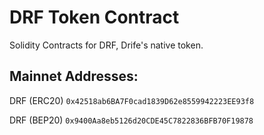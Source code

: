 # DRF Token Contract

Solidity Contracts for DRF, Drife's native token.

## Mainnet Addresses:

DRF (ERC20) `0x42518ab6BA7F0cad1839D62e8559942223EE93f8`

DRF (BEP20) `0x9400Aa8eb5126d20CDE45C7822836BFB70F19878`

